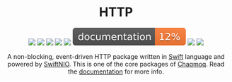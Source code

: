 <div align="center">
    <h1>HTTP</h1>
    <p>
        <a href="https://swift.org/download/#releases"><img src="https://img.shields.io/badge/swift-5.3+-brightgreen.svg" /></a>
        <a href="https://github.com/chaqmoq/http/blob/master/LICENSE/"><img src="https://img.shields.io/badge/license-MIT-brightgreen.svg" /></a>
        <a href="https://github.com/chaqmoq/http/actions"><img src="https://github.com/chaqmoq/http/workflows/ci/badge.svg" /></a>
        <a href="https://www.codacy.com/gh/chaqmoq/http/dashboard?utm_source=github.com&amp;utm_medium=referral&amp;utm_content=chaqmoq/http&amp;utm_campaign=Badge_Grade"><img src="https://app.codacy.com/project/badge/Grade/e88a672e58bb436c97ebf8ecc678ea18" /></a>
        <a href="https://codecov.io/gh/chaqmoq/http"><img src="https://codecov.io/gh/chaqmoq/http/branch/master/graph/badge.svg?token=A2LEC0YCYL" /></a>
        <a href="https://chaqmoq.dev/http/"><img src="https://github.com/chaqmoq/http/raw/gh-pages/badge.svg" /></a>
        <a href="https://github.com/chaqmoq/http/blob/master/CONTRIBUTING.md"><img src="https://img.shields.io/badge/contributing-guide-brightgreen.svg" /></a>
        <a href="https://twitter.com/chaqmoqdev"><img src="https://img.shields.io/badge/twitter-chaqmoqdev-brightgreen.svg" /></a>
    </p>
    <p>A non-blocking, event-driven HTTP package written in <a href="https://swift.org">Swift</a> language and powered by <a href="https://github.com/apple/swift-nio">SwiftNIO</a>. This is one of the core packages of <a href="https://chaqmoq.dev">Chaqmoq</a>. Read the <a href="https://docs.chaqmoq.dev">documentation</a> for more info.</p>
</div>
